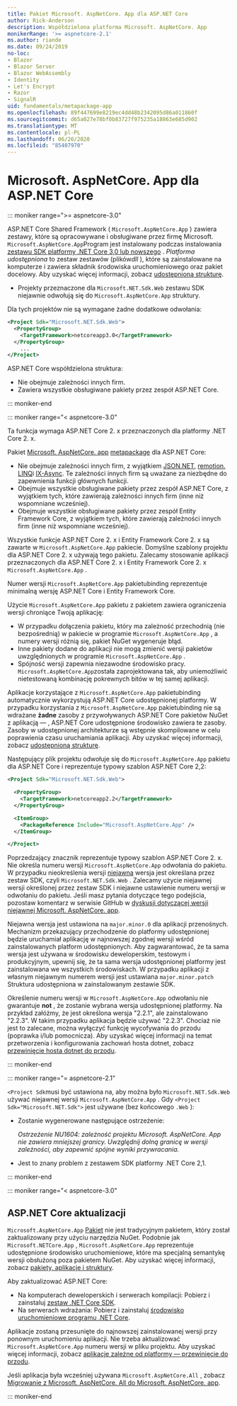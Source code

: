 ```yaml
---
title: Pakiet Microsoft. AspNetCore. App dla ASP.NET Core
author: Rick-Anderson
description: Współdzielona platforma Microsoft. AspNetCore. App
monikerRange: '>= aspnetcore-2.1'
ms.author: riande
ms.date: 09/24/2019
no-loc:
- Blazor
- Blazor Server
- Blazor WebAssembly
- Identity
- Let's Encrypt
- Razor
- SignalR
uid: fundamentals/metapackage-app
ms.openlocfilehash: 89f447699e8219ec4dd48b2342095d86a011860f
ms.sourcegitcommit: d65a027e78bf0b83727f975235a18863e685d902
ms.translationtype: MT
ms.contentlocale: pl-PL
ms.lasthandoff: 06/26/2020
ms.locfileid: "85407970"
---
```

# <a name="microsoftaspnetcoreapp-for-aspnet-core"></a>Microsoft. AspNetCore. App dla ASP.NET Core

::: moniker range=">= aspnetcore-3.0"

 ASP.NET Core Shared Framework ( `Microsoft.AspNetCore.App` ) zawiera zestawy, które są opracowywane i obsługiwane przez firmę Microsoft. `Microsoft.AspNetCore.App`Program jest instalowany podczas instalowania [zestawu SDK platformy .NET Core 3,0 lub nowszego](https://dotnet.microsoft.com/download/dotnet-core/3.0) . *Platforma udostępniona* to zestaw zestawów (plików*dll* ), które są zainstalowane na komputerze i zawiera składnik środowiska uruchomieniowego oraz pakiet docelowy. Aby uzyskać więcej informacji, zobacz [udostępnioną strukturę](https://natemcmaster.com/blog/2018/08/29/netcore-primitives-2/).

* Projekty przeznaczone dla `Microsoft.NET.Sdk.Web` zestawu SDK niejawnie odwołują się do `Microsoft.AspNetCore.App` struktury.

Dla tych projektów nie są wymagane żadne dodatkowe odwołania:

```xml
<Project Sdk="Microsoft.NET.Sdk.Web">
  <PropertyGroup>
    <TargetFramework>netcoreapp3.0</TargetFramework>
  </PropertyGroup>
    ...
</Project>
```

ASP.NET Core współdzielona struktura:

* Nie obejmuje zależności innych firm.
* Zawiera wszystkie obsługiwane pakiety przez zespół ASP.NET Core.

::: moniker-end

::: moniker range="< aspnetcore-3.0"

Ta funkcja wymaga ASP.NET Core 2. x przeznaczonych dla platformy .NET Core 2. x.

Pakiet [Microsoft. AspNetCore. app](https://www.nuget.org/packages/Microsoft.AspNetCore.App) [metapackage](/dotnet/core/packages#metapackages) dla ASP.NET Core:

* Nie obejmuje zależności innych firm, z wyjątkiem [JSON.NET](https://www.nuget.org/packages/Newtonsoft.Json/), [remotion. LINQ](https://www.nuget.org/packages/Remotion.Linq/)i [IX-Async](https://www.nuget.org/packages/System.Interactive.Async/). Te zależności innych firm są uważane za niezbędne do zapewnienia funkcji głównych funkcji.
* Obejmuje wszystkie obsługiwane pakiety przez zespół ASP.NET Core, z wyjątkiem tych, które zawierają zależności innych firm (inne niż wspomniane wcześniej).
* Obejmuje wszystkie obsługiwane pakiety przez zespół Entity Framework Core, z wyjątkiem tych, które zawierają zależności innych firm (inne niż wspomniane wcześniej).

Wszystkie funkcje ASP.NET Core 2. x i Entity Framework Core 2. x są zawarte w `Microsoft.AspNetCore.App` pakiecie. Domyślne szablony projektu dla ASP.NET Core 2. x używają tego pakietu. Zalecamy stosowanie aplikacji przeznaczonych dla ASP.NET Core 2. x i Entity Framework Core 2. x `Microsoft.AspNetCore.App` .

Numer wersji `Microsoft.AspNetCore.App` pakietubinding reprezentuje minimalną wersję ASP.NET Core i Entity Framework Core.

Użycie `Microsoft.AspNetCore.App` pakietu z pakietem zawiera ograniczenia wersji chroniące Twoją aplikację:

* W przypadku dołączenia pakietu, który ma zależność przechodnią (nie bezpośrednią) w pakiecie w programie `Microsoft.AspNetCore.App` , a numery wersji różnią się, pakiet NuGet wygeneruje błąd.
* Inne pakiety dodane do aplikacji nie mogą zmienić wersji pakietów uwzględnionych w programie `Microsoft.AspNetCore.App` .
* Spójność wersji zapewnia niezawodne środowisko pracy. `Microsoft.AspNetCore.App`została zaprojektowana tak, aby uniemożliwić nietestowaną kombinację pokrewnych bitów w tej samej aplikacji.

Aplikacje korzystające z `Microsoft.AspNetCore.App` pakietubinding automatycznie wykorzystują ASP.NET Core udostępnionej platformy. W przypadku korzystania z `Microsoft.AspNetCore.App` pakietubinding nie są wdrażane **żadne** zasoby z przywoływanych ASP.NET Core pakietów NuGet z aplikacją &mdash; , ASP.NET Core udostępnione środowisko zawiera te zasoby. Zasoby w udostępnionej architekturze są wstępnie skompilowane w celu poprawienia czasu uruchamiania aplikacji. Aby uzyskać więcej informacji, zobacz [udostępnioną strukturę](https://natemcmaster.com/blog/2018/08/29/netcore-primitives-2/).

Następujący plik projektu odwołuje się do `Microsoft.AspNetCore.App` pakietu dla ASP.NET Core i reprezentuje typowy szablon ASP.NET Core 2,2:

```xml
<Project Sdk="Microsoft.NET.Sdk.Web">

  <PropertyGroup>
    <TargetFramework>netcoreapp2.2</TargetFramework>
  </PropertyGroup>

  <ItemGroup>
    <PackageReference Include="Microsoft.AspNetCore.App" />
  </ItemGroup>

</Project>
```

Poprzedzający znacznik reprezentuje typowy szablon ASP.NET Core 2. x. Nie określa numeru wersji `Microsoft.AspNetCore.App` odwołania do pakietu. W przypadku nieokreślenia wersji [niejawna](https://github.com/dotnet/core/blob/master/release-notes/1.0/sdk/1.0-rc3-implicit-package-refs.md) wersja jest określana przez zestaw SDK, czyli `Microsoft.NET.Sdk.Web` . Zalecamy użycie niejawnej wersji określonej przez zestaw SDK i niejawne ustawienie numeru wersji w odwołaniu do pakietu. Jeśli masz pytania dotyczące tego podejścia, pozostaw komentarz w serwisie GitHub w [dyskusji dotyczącej wersji niejawnej Microsoft. AspNetCore. app](https://github.com/dotnet/AspNetCore.Docs/issues/6430).

Niejawna wersja jest ustawiona na `major.minor.0` dla aplikacji przenośnych. Mechanizm przekazujący przechodzenie do platformy udostępnionej będzie uruchamiał aplikację w najnowszej zgodnej wersji wśród zainstalowanych platform udostępnionych. Aby zagwarantować, że ta sama wersja jest używana w środowisku deweloperskim, testowym i produkcyjnym, upewnij się, że ta sama wersja udostępnionej platformy jest zainstalowana we wszystkich środowiskach. W przypadku aplikacji z własnym niejawnym numerem wersji jest ustawiana `major.minor.patch` Struktura udostępniona w zainstalowanym zestawie SDK.

Określenie numeru wersji w `Microsoft.AspNetCore.App` odwołaniu nie gwarantuje **not** , że zostanie wybrana wersja udostępnionej platformy. Na przykład załóżmy, że jest określona wersja "2.2.1", ale zainstalowano "2.2.3". W takim przypadku aplikacja będzie używać "2.2.3". Chociaż nie jest to zalecane, można wyłączyć funkcję wycofywania do przodu (poprawka i/lub pomocnicza). Aby uzyskać więcej informacji na temat przetworzenia i konfigurowania zachowań hosta dotnet, zobacz [przewinięcie hosta dotnet do przodu](https://github.com/dotnet/core-setup/blob/master/Documentation/design-docs/roll-forward-on-no-candidate-fx.md).

::: moniker-end

::: moniker range="= aspnetcore-2.1"

`<Project Sdk`musi być ustawiona na, aby można było `Microsoft.NET.Sdk.Web` używać niejawnej wersji `Microsoft.AspNetCore.App` . Gdy `<Project Sdk="Microsoft.NET.Sdk">` jest używane (bez końcowego `.Web` ):

* Zostanie wygenerowane następujące ostrzeżenie:

  *Ostrzeżenie NU1604: zależność projektu Microsoft. AspNetCore. App nie zawiera mniejszej granicy. Uwzględnij dolną granicę w wersji zależności, aby zapewnić spójne wyniki przywracania.*

* Jest to znany problem z zestawem SDK platformy .NET Core 2,1.

::: moniker-end

::: moniker range="< aspnetcore-3.0"

<a name="update"></a>

## <a name="update-aspnet-core"></a>ASP.NET Core aktualizacji

`Microsoft.AspNetCore.App` [Pakiet](/dotnet/core/packages#metapackages) nie jest tradycyjnym pakietem, który został zaktualizowany przy użyciu narzędzia NuGet. Podobnie jak `Microsoft.NETCore.App` , `Microsoft.AspNetCore.App` reprezentuje udostępnione środowisko uruchomieniowe, które ma specjalną semantykę wersji obsłużoną poza pakietem NuGet. Aby uzyskać więcej informacji, zobacz [pakiety, aplikacje i struktury](/dotnet/core/packages).

Aby zaktualizować ASP.NET Core:

* Na komputerach deweloperskich i serwerach kompilacji: Pobierz i zainstaluj [zestaw .NET Core SDK](https://dotnet.microsoft.com/download).
* Na serwerach wdrażania: Pobierz i zainstaluj [środowisko uruchomieniowe programu .NET Core](https://dotnet.microsoft.com/download).

 Aplikacje zostaną przesunięte do najnowszej zainstalowanej wersji przy ponownym uruchomieniu aplikacji. Nie trzeba aktualizować `Microsoft.AspNetCore.App` numeru wersji w pliku projektu. Aby uzyskać więcej informacji, zobacz [aplikacje zależne od platformy — przewinięcie do przodu](/dotnet/core/versions/selection#framework-dependent-apps-roll-forward).

Jeśli aplikacja była wcześniej używana `Microsoft.AspNetCore.All` , zobacz [Migrowanie z Microsoft. AspNetCore. All do Microsoft. AspNetCore. app](xref:fundamentals/metapackage#migrate).

::: moniker-end
